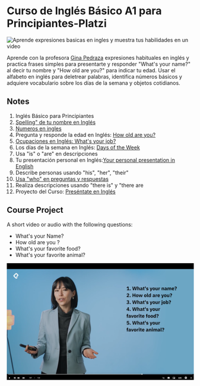 # Curso de Inglés Básico A1 para Principiantes-Platzi
![Aprende expresiones  basicas en ingles y muestra tus habilidades en un video](https://pbs.twimg.com/card_img/1837869809448390656/xjEFSk5o?format=jpg&name=small)


Aprende con la profesora [Gina Pedraza](https://platzi.com/profes/gina-pedraza/) expresiones habituales en inglés y practica frases simples para presentarte y responder "What's your name?" al decir tu nombre y "How old are you?" para indicar tu edad. Usar el alfabeto en inglés para deletrear palabras, identifica números básicos y adquiere vocabulario sobre los días de la semana y objetos cotidianos.

## Notes
1. Inglés Básico para Principiantes
2. [Spelling" de tu nombre en Inglés](https://github.com/lcarloszapatag/ingles-a1-principiantes-Platzi/wiki/2-%22Spelling%22-de-tu-nombre-en-Ingl%C3%A9s) 
3. [Numeros en ingles](https://github.com/lcarloszapatag/ingles-a1-principiantes-Platzi/wiki/3.-Numeros-en-ingles)
4. Pregunta y responde la edad en Inglés: [How old are you?](https://github.com/lcarloszapatag/ingles-a1-principiantes-Platzi/wiki/4%E2%80%90pregunta%E2%80%90y%E2%80%90responde%E2%80%90la%E2%80%90edad%E2%80%90en%E2%80%90ingles%E2%80%90how%E2%80%90old%E2%80%90are)
5. [Ocupaciones en Inglés: What's your job?](https://github.com/lcarloszapatag/ingles-a1-principiantes-Platzi/wiki/5%E2%80%90ocupaciones%E2%80%90en%E2%80%90ingles)
6. Los días de la semana en Inglés: [Days of the Week](https://github.com/lcarloszapatag/ingles-a1-principiantes-Platzi/wiki/6%E2%80%90los%E2%80%90dias%E2%80%90de%E2%80%90la%E2%80%90semana%E2%80%90en%E2%80%90ingles)
7. Usa "is" o "are" en descripciones
8. Tu presentación personal en Inglés:[Your personal presentation in English](https://github.com/lcarloszapatag/ingles-a1-principiantes-Platzi/blob/main/Tu-presentacion-personal-en-ingles.md)
9. Describe personas usando "his", "her", "their"
10. [Usa "who" en preguntas y respuestas](https://github.com/lcarloszapatag/ingles-a1-principiantes-Platzi/wiki/%E2%80%90-10%E2%80%90usa%E2%80%90who%E2%80%90en%E2%80%90preguntas%E2%80%90y%E2%80%90respuestas)
11. Realiza descripciones usando "there is" y "there are
12. Proyecto del Curso: [Preséntate en Inglés](https://github.com/lcarloszapatag/ingles-a1-principiantes-Platzi/wiki/%E2%80%90-12.-Presentate%E2%80%90en%E2%80%90ingles)
## Course Project

A short video or audio with the following questions:
- What's your Name?
- How old are you ?
-  What's your favorite food?
-  What's your favorite animal?

![tenemos que realizar un video respondiendo las siguientes preguntas. muestra tus habilidades en un video con estas preguntas](https://github.com/lcarloszapatag/ingles-a1-principiantes-Platzi/blob/main/docs%20/images/projectquestions.png?raw=true)



